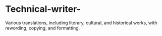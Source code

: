 # Technical-writer-
Various translations, including literary, cultural, and historical works, with rewording, copying, and formatting. 
